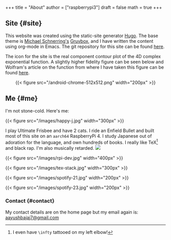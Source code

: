 +++
title = "About"
author = ["raspberrypi3"]
draft = false
math = true
+++

## Site {#site}

This website was created using the static-site generator [<span class="underline">Hugo</span>](https://gohugo.io). The base theme is [<span class="underline">Michael Schnerring's</span>](https://schnerring.net) [<span class="underline">Gruvbox</span>](https://github.com/schnerring/hugo-theme-gruvbox), and I have written the content using org-mode in Emacs. The git repository for this site can be found [here](https://github.com/abaj8494/abaj.ai).

The icon for the site is the real component contour plot of the 4D complex exponential function. A slightly higher fidelity figure can be seen below and Wolfram's article on the function from where I have taken this figure can be found [here](https://functions.wolfram.com/ElementaryFunctions/Exp/visualizations/5/).

<style>.org-center { margin-left: auto; margin-right: auto; text-align: center; }</style>

<div class="org-center">

{{< figure src="/android-chrome-512x512.png" width="200px" >}}

</div>


## Me {#me}

I'm not stone-cold. Here's me:

{{< figure src="/images/happy-j.jpg" width="300px" >}}

I play Ultimate Frisbee and have 2 cats. I ride an Enfield Bullet and built most of this site on an `aarch64` RaspberryPi 4. I study Japanese out of adoration for the language, and own hundreds of books. I really like TeX[^fn:1] and black rap. I'm also musically retarded.
![](/images/23-unigames.jpeg)

{{< figure src="/images/rpi-dev.jpg" width="400px" >}}

{{< figure src="/images/tex-stack.jpg" width="300px" >}}

{{< figure src="/images/spotify-21.jpg" width="200px" >}}

{{< figure src="/images/spotify-23.jpg" width="200px" >}}


### Contact {#contact}

My contact details are on the home page but my email again is: aayushbajaj7@gmail.com

[^fn:1]: I even have `\infty` tattooed on my left elbow!
